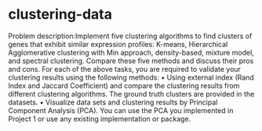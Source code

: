 # clustering-data
Problem description:Implement five clustering algorithms to find clusters of genes that exhibit similar expression profiles: K-means, Hierarchical Agglomerative clustering with Min approach, density-based, mixture model, and spectral clustering. Compare these five methods and discuss their pros and cons. For each of the above tasks, you are required to validate your clustering results using the following methods: • Using external index (Rand Index and Jaccard Coefficient) and compare the clustering results from different clustering algorithms. The ground truth clusters are provided in the datasets. • Visualize data sets and clustering results by Principal Component Analysis (PCA). You can use the PCA you implemented in Project 1 or use any existing implementation or package.
